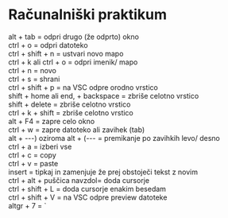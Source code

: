 # Računalniški praktikum
alt + tab = odpri drugo (že odprto) okno <br>
ctrl + o = odpri datoteko <br>
ctrl + shift + n = ustvari novo mapo<br>
ctrl + k ali ctrl + o = odpri imenik/ mapo<br>
ctrl + n = novo<br>
ctrl + s = shrani<br>
ctrl + shift + p = na VSC odpre orodno vrstico<br>
shift + home ali end, + backspace = zbriše celotno vrstico<br>
shift + delete = zbriše celotno vrstico<br>
ctrl + k + shift = zbriše celotno vrstico<br>
alt + F4 = zapre celo okno<br>
ctrl + w = zapre datoteko ali zavihek (tab)<br> 
alt + ---) oziroma alt + (--- = premikanje po zavihkih levo/ desno<br>
ctrl + a = izberi vse<br>
ctrl + c = copy<br>
ctrl + v = paste <br>
insert = tipkaj in zamenjuje že prej obstoječi tekst z novim<br>
ctrl + alt + puščica navzdol= doda cursorje<br>
ctrl + shift + L = doda cursorje enakim besedam<br>
ctrl + shift + V = na VSC odpre preview datoteke <br>
 altgr + 7 = `
